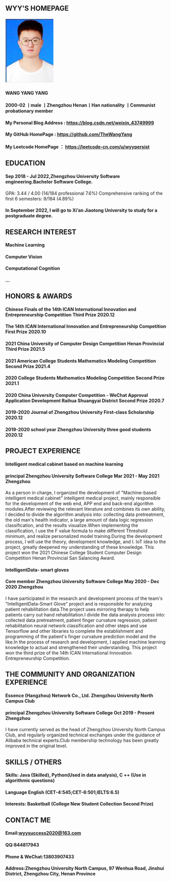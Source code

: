 ## WYY'S HOMEPAGE
#### ![wyy](https://raw.githubusercontent.com/TheWangYang/TheWangYang.github.io/master/wyy.jpg)
#### WANG YANG YANG
#### 2000-02 丨male 丨Zhengzhou Henan丨Han nationality 丨Communist probationary member
#### My Personal Blog Address : https://blog.csdn.net/weixin_43749999
#### My GitHub HomePage : https://github.com/TheWangYang
#### My Leetcode HomePage ： https://leetcode-cn.com/u/wyypersist

## EDUCATION
#### Sep 2018 - Jul 2022,Zhengzhou University Software engineering.Bachelor Software College.
GPA: 3.44 / 4.00 (14/184 professional 7.6%)
Comprehensive ranking of the first 6 semesters: 9/184 (4.89%)
#### In September 2022, I will go to Xi’an Jiaotong University to study for a postgraduate degree.

## RESEARCH INTEREST
#### Machine Learning
#### Computer Vision
#### Computational Cognition
#### ...

## HONORS & AWARDS
#### Chinese Finals of the 14th ICAN International Innovation and Entrepreneurship Competition Third Prize 2020.12
#### The 14th ICAN International Innovation and Entrepreneurship Competition First Prize	2020.10
#### 2021 China University of Computer Design Competition Henan Provincial Third Prize	2021.5
#### 2021 American College Students Mathematics Modeling Competition Second Prize	2021.4
#### 2020 College Students Mathematics Modeling Competition Second Prize	2021.1
#### 2020 China University Computer Competition - WeChat Approval Application Development Raihua Shuangyai District Second Prize 2020.7
#### 2019-2020 Journal of  Zhengzhou University  First-class Scholarship	2020.12
#### 2019-2020 school year Zhengzhou University three good students	2020.12

## PROJECT EXPERIENCE
#### Intelligent medical cabinet based on machine learning 
#### principal Zhengzhou University Software College Mar 2021 - May 2021 Zhengzhou

As a person in charge, I organized the development of "Machine-based intelligent medical cabinet" intelligent medical project, mainly responsible for the development of the web end, APP  end  and  back-end  algorithm  modules.After reviewing the relevant literature and combines its own ability, I  decided to  divide the algorithm analysis into: collecting   data pretreatment, the old man's health indicator, a large amount of data logic regression classification, and the results visualize.When implementing the classification, I use the F  value formula to  make different Threshold minimum, and  realize personalized model training.During the development process, I will use the theory, development knowledge, and I. IoT idea to the project, greatly deepened my understanding of these knowledge.
This project won the 2021 Chinese College Student Computer Design Competition Henan Provincial San Salancing Award.

#### IntelligentData- smart gloves
#### Core member Zhengzhou University Software College May 2020 - Dec 2020 Zhengzhou

I have participated in the research and development process of the team's "IntelligentData-Smart Glove" project and is responsible for analyzing patient rehabilitation data.The project uses mirroring therapy to help patients carry out hand rehabilitation.I divide the data analysis process into: collected data pretreatment, patient finger curvature regression, patient rehabilitation neural network classification and other steps and use Tensorflow  and other libraries to  complete     the establishment and programming of the patient's finger curvature prediction model and the like.In the process of research and development, I applied machine learning knowledge to actual and strengthened their understanding.
This project won the third prize of the 14th ICAN International Innovation Entrepreneurship Competition.

## THE COMMUNITY AND ORGANIZATION EXPERIENCE
#### Essence (Hangzhou) Network Co., Ltd. Zhengzhou University North Campus Club
#### principal Zhengzhou University Software College Oct 2019   - Present Zhengzhou
I have currently served as the head of Zhengzhou University North Campus Club, and regularly organized technical exchanges under the guidance of  Alibaba technical experts.Club membership technology has been greatly improved in   the original level.

## SKILLS / OTHERS
#### Skills: Java (Skilled), Python(Used in data analysis), C ++ (Use in algorithmic questions)
#### Language English (CET-4:545;CET-6:501;IELTS:6.5)
#### Interests: Basketball (College New Student Collection Second Prize)

## CONTACT ME
#### Email:wyysuccess2020@163.com
#### QQ:844817943
#### Phone & WeChat:13803907433
#### Address:Zhengzhou University North Campus, 97 Wenhua Road, Jinshui District, Zhengzhou City, Henan Province
